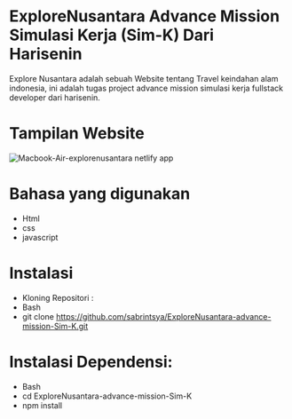 # ExploreNusantara Advance Mission Simulasi Kerja (Sim-K) Dari Harisenin
Explore Nusantara adalah sebuah Website tentang Travel keindahan alam indonesia, ini adalah tugas project advance mission simulasi kerja fullstack developer dari harisenin.

# Tampilan Website 
![Macbook-Air-explorenusantara netlify app](https://github.com/user-attachments/assets/fad1fb56-8761-498b-84b2-34f2a60d91c6)

# Bahasa yang digunakan 
- Html
- css
- javascript

# Instalasi
- Kloning Repositori :
- Bash
- git clone https://github.com/sabrintsya/ExploreNusantara-advance-mission-Sim-K.git

# Instalasi Dependensi:
- Bash
- cd ExploreNusantara-advance-mission-Sim-K
- npm install


